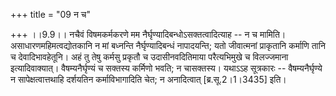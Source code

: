 +++
title = "09 न च"

+++
।।9.9।। नचैवं विषमकर्मकरणे मम नैर्घृण्यादिबन्धोऽसक्तत्वादित्याह -- न च
मामिति। असाधारणमहिमत्वद्योतकानि न मां बध्नन्ति नैर्घृण्यादिबन्धं
नापादयन्ति; यतो जीवात्मनां प्राकृतानि कर्माणि तानि च देवादिभावहेतूनि।
अहं तु तेषु कर्मसु प्रकृतौ च उदासीनवदितिमाया परैत्यभिमुखे च विलज्जमाना
इत्यादिवाक्यात्। वैषम्यनैर्घृण्यं च सक्तस्य कर्मिणो भवति; न चासक्तस्य।
यथाऽऽह सूत्रकारः -- वैषम्यनैर्घृण्ये न सापेक्षत्वात्तथाहि दर्शयतिन
कर्माविभागादिति चेत; न अनादित्वात् \[ब्र.सू.2।1।3435\] इति।
